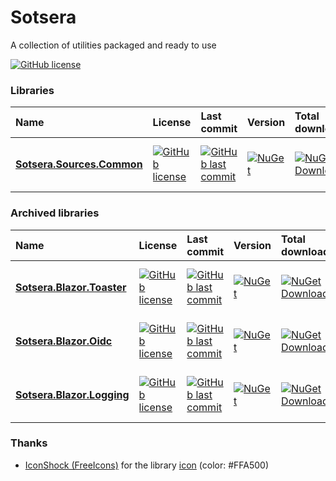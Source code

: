 # Sotsera

A collection of utilities packaged and ready to use

[![GitHub license](https://img.shields.io/github/license/sotsera/.github)](https://github.com/sotsera/.github/actions/blob/main/LICENSE)

### Libraries

| Name | License | Last commit | Version | Total downloads | Stars |
| :--- | :-- | :-- | :-- | :-- | :-- |
| **[Sotsera.Sources.Common](https://github.com/sotsera/sotsera.sources.common)** | [![GitHub license](https://img.shields.io/github/license/sotsera/sotsera.sources.common)](https://github.com/sotsera/sotsera.sources.common/actions/blob/main/LICENSE) | [![GitHub last commit](https://img.shields.io/github/last-commit/sotsera/sotsera.sources.common?display_timestamp=committer&style=flat)](https://github.com/sotsera/sotsera.sources.common) | [![NuGet](https://img.shields.io/nuget/v/sotsera.sources.common.svg)](https://www.nuget.org/packages/sotsera.sources.common/) | [![NuGet Downloads](https://img.shields.io/nuget/dt/sotsera.sources.common?style=flat)](https://www.nuget.org/packages/sotsera.sources.common/) | [![GitHub Repo stars](https://img.shields.io/github/stars/sotsera/sotsera.sources.common?style=flat)](https://github.com/sotsera/sotsera.sources.common)


### Archived libraries

| Name | License | Last commit | Version | Total downloads | Stars |
| :--- | :-- | :-- | :-- | :-- | :-- |
| **[Sotsera.Blazor.Toaster](https://github.com/sotsera/sotsera.blazor.toaster)** | [![GitHub license](https://img.shields.io/github/license/sotsera/sotsera.blazor.toaster)](https://github.com/sotsera/sotsera.blazor.toaster/actions/blob/main/LICENSE) | [![GitHub last commit](https://img.shields.io/github/last-commit/sotsera/sotsera.blazor.toaster?display_timestamp=committer&style=flat)](https://github.com/sotsera/sotsera.blazor.toaster) | [![NuGet](https://img.shields.io/nuget/v/sotsera.blazor.toaster.svg)](https://www.nuget.org/packages/sotsera.blazor.toaster/) | [![NuGet Downloads](https://img.shields.io/nuget/dt/sotsera.blazor.toaster?style=flat)](https://www.nuget.org/packages/sotsera.blazor.toaster/) | [![GitHub Repo stars](https://img.shields.io/github/stars/sotsera/sotsera.blazor.toaster?style=flat)](https://github.com/sotsera/sotsera.blazor.toaster)
| **[Sotsera.Blazor.Oidc](https://github.com/sotsera/sotsera.blazor.oidc)** | [![GitHub license](https://img.shields.io/github/license/sotsera/sotsera.blazor.oidc)](https://github.com/sotsera/sotsera.blazor.oidc/actions/blob/main/LICENSE) | [![GitHub last commit](https://img.shields.io/github/last-commit/sotsera/sotsera.blazor.oidc?display_timestamp=committer&style=flat)](https://github.com/sotsera/sotsera.blazor.oidc) | [![NuGet](https://img.shields.io/nuget/v/sotsera.blazor.oidc.svg)](https://www.nuget.org/packages/sotsera.blazor.oidc/) | [![NuGet Downloads](https://img.shields.io/nuget/dt/sotsera.blazor.oidc?style=flat)](https://www.nuget.org/packages/sotsera.blazor.oidc/) | [![GitHub Repo stars](https://img.shields.io/github/stars/sotsera/sotsera.blazor.oidc?style=flat)](https://github.com/sotsera/sotsera.blazor.oidc)
| **[Sotsera.Blazor.Logging](https://github.com/sotsera/sotsera.blazor.logging)** | [![GitHub license](https://img.shields.io/github/license/sotsera/sotsera.blazor.logging)](https://github.com/sotsera/sotsera.blazor.logging/actions/blob/main/LICENSE) | [![GitHub last commit](https://img.shields.io/github/last-commit/sotsera/sotsera.blazor.logging?display_timestamp=committer&style=flat)](https://github.com/sotsera/sotsera.blazor.logging) | [![NuGet](https://img.shields.io/nuget/v/sotsera.blazor.logging.svg)](https://www.nuget.org/packages/sotsera.blazor.logging/) | [![NuGet Downloads](https://img.shields.io/nuget/dt/sotsera.blazor.logging?style=flat)](https://www.nuget.org/packages/sotsera.blazor.logging/) | [![GitHub Repo stars](https://img.shields.io/github/stars/sotsera/sotsera.blazor.logging?style=flat)](https://github.com/sotsera/sotsera.blazor.logging)



### Thanks

- [IconShock (FreeIcons)](https://www.iconshock.com/freeicons/) for the library [icon](https://www.iconshock.com/freeicons/sun-horizon-duotone) (color: #FFA500)
